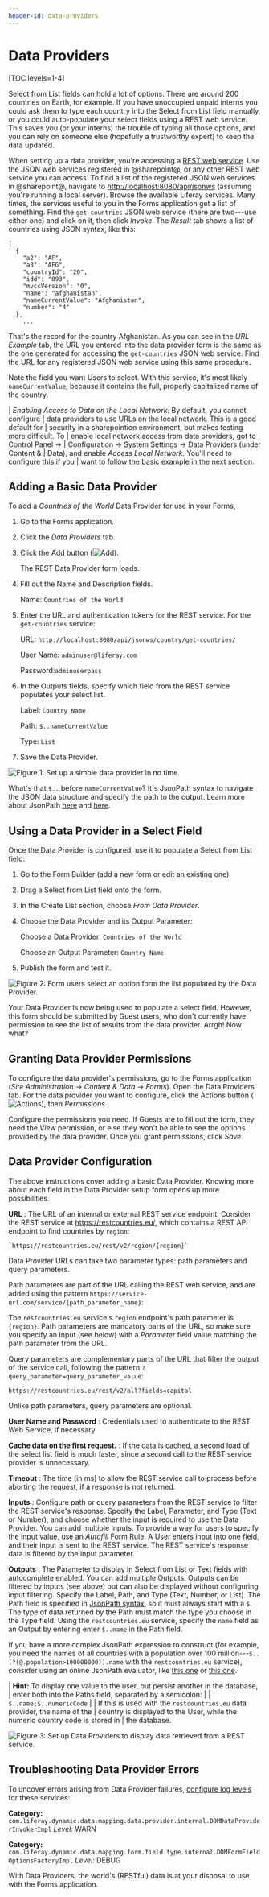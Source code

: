 ```yaml
---
header-id: data-providers
---
```


# Data Providers

[TOC levels=1-4]

Select from List fields can hold a lot of options. There are around 200
countries on Earth, for example. If you have unoccupied unpaid interns you could
ask them to type each country into the Select from List field manually, or you
could auto-populate your select fields using a REST web service. This saves you
(or your interns) the trouble of typing all those options, and you can rely on
someone else (hopefully a trustworthy expert) to keep the data updated.

When setting up a data provider, you're accessing a 
[REST web service](https://en.wikipedia.org/wiki/Representational_state_transfer). 
Use the JSON web services registered in @sharepoint@, or any other REST web service
you can access. To find a list of the registered JSON web services in @sharepoint@,
navigate to
[http://localhost:8080/api/jsonws](http://localhost:8080/api/jsonws)
(assuming you're running a local server). Browse the available Liferay services.
Many times, the services useful to you in the Forms application get a list of
something. Find the `get-countries` JSON web service (there are two---use either
one) and click on it, then click *Invoke*. The *Result* tab shows a list of
countries using JSON syntax, like this:

    [
      {
        "a2": "AF",
        "a3": "AFG",
        "countryId": "20",
        "idd": "093",
        "mvccVersion": "0",
        "name": "afghanistan",
        "nameCurrentValue": "Afghanistan",
        "number": "4"
      },
        ...

That's the record for the country Afghanistan. As you can see in the *URL
Example* tab, the URL you entered into the data provider form is the same as the
one generated for accessing the `get-countries` JSON web service. Find the URL
for any registered JSON web service using this same procedure. 

Note the field you want Users to select. With this service, it's most likely
`nameCurrentValue`, because it contains the full, properly capitalized name of
the country.

| *Enabling Access to Data on the Local Network:* By default, you cannot configure
| data providers to use URLs on the local network. This is a good default for
| security in a sharepointion environment, but makes testing more difficult. To
| enable local network access from data providers, got to Control Panel &rarr;
| Configuration &rarr; System Settings &rarr; Data Providers (under Content &
| Data), and enable _Access Local Network_. You'll need to configure this if you
| want to follow the basic example in the next section.

## Adding a Basic Data Provider

To add a *Countries of the World* Data Provider for use in your Forms,

1.  Go to the Forms application.

2.  Click the *Data Providers* tab.

3.  Click the Add button (![Add](../../images/icon-add.png)).

    The REST Data Provider form loads.

4.  Fill out the Name and Description fields.

    Name: `Countries of the World`

5.  Enter the URL and authentication tokens for the REST service. For the
    `get-countries` service:

    URL: `http://localhost:8080/api/jsonws/country/get-countries/`

    User Name: `adminuser@liferay.com`

    Password:`adminuserpass`

6.  In the Outputs fields, specify which field from the REST service populates
    your select list. 

    Label: `Country Name`

    Path: `$..nameCurrentValue` 

    Type: `List`

7.  Save the Data Provider.

![Figure 1: Set up a simple data provider in no time.](../../images/forms-simple-data-provider.png)

What's that `$..` before `nameCurrentValue`? It's JsonPath syntax to navigate
the JSON data structure and specify the path to the output. Learn more about
JsonPath
[here](https://github.com/json-path/JsonPath/blob/master/README.md) and
[here](http://goessner.net/articles/JsonPath/).

## Using a Data Provider in a Select Field

Once the Data Provider is configured, use it to populate a Select from List field:

1.  Go to the Form Builder (add a new form or edit an existing one)

2.  Drag a Select from List field onto the form.

3.  In the Create List section, choose *From Data Provider*.

4.  Choose the Data Provider and its Output Parameter:

    Choose a Data Provider: `Countries of the World`

    Choose an Output Parameter: `Country Name`

5.  Publish the form and test it. 

![Figure 2: Form users select an option form the list populated by the Data Provider.](../../images/forms-select-data-provider.png)

Your Data Provider is now being used to populate a select field. However, this
form should be submitted by Guest users, who don't currently have permission to
see the list of results from the data provider. Arrgh! Now what? 

## Granting Data Provider Permissions

To configure the data provider's permissions, go to the Forms application (*Site
Administration* &rarr; *Content & Data* &rarr; *Forms*). Open the Data Providers
tab. For the data provider you want to configure, click the Actions button
(![Actions](../../images/icon-actions.png)), then *Permissions*. 

Configure the permissions you need. If Guests are to fill out the form, they
need the *View* permission, or else they won't be able to see the options
provided by the data provider. Once you grant permissions, click *Save*.

## Data Provider Configuration

The above instructions cover adding a basic Data Provider. Knowing more about
each field in the Data Provider setup form opens up more possibilities.

**URL**
: The URL of an internal or external REST service endpoint. Consider the REST
service at https://restcountries.eu/, which contains a REST API endpoint to find
countries by `region`:

    `https://restcountries.eu/rest/v2/region/{region}`

Data Provider URLs can take two parameter types: path parameters and
query parameters. 

Path parameters are part of the URL calling the REST web service, and are added
using the pattern `https://service-url.com/service/{path_parameter_name}`: 

The `restcountries.eu` service's `region` endpoint's path parameter is
`{region}`. Path parameters are mandatory parts of the URL, so make sure you
specify an Input (see below) with a _Parameter_ field value matching the path
parameter from the URL. 

Query parameters are complementary parts of the URL that filter the output of
the service call, following the pattern
`?query_parameter=query_parameter_value`:

    https://restcountries.eu/rest/v2/all?fields=capital

Unlike path parameters, query parameters are optional.

**User Name and Password** 
: Credentials used to authenticate to the REST Web Service, if necessary.

**Cache data on the first request.**
: If the data is cached, a second load of the select list field is much faster,
since a second call to the REST service provider is unnecessary.

**Timeout**
: The time (in ms) to allow the REST service call to process before aborting the
request, if a response is not returned.

**Inputs**
: Configure path or query parameters from the REST service to filter the REST
service's response. Specify the Label, Parameter, and Type (Text or Number), and
choose whether the input is required to use the Data Provider. You can add
multiple Inputs. To provide a way for users to specify the input value, use an
[_Autofill_ Form Rule](/docs/7-2/user/-/knowledge_base/u/action-autofill).
A User enters input into one field, and their input is sent to the REST service.
The REST service's response data is filtered by the input parameter.

**Outputs**
: The Parameter to display in Select from List or Text fields with autocomplete
enabled. You can add multiple Outputs. Outputs can be filtered by inputs (see
above) but can also be displayed without configuring input filtering. Specify
the Label, Path, and Type (Text, Number, or List). The Path field is specified
in
[JsonPath syntax](https://github.com/json-path/JsonPath/blob/master/README.md), so it
must always start with a `$`. The type of data returned by the Path must match
the type you choose in the Type field. Using the `restcountries.eu` service,
specify the `name` field as an Output by entering enter `$..name` in the Path
field.

If you have a more complex JsonPath expression to construct (for example, you
need the names of all countries with a population over 100
million---`$..[?(@.population>100000000)].name` with the `restcountries.eu`
service), consider using an online JsonPath evaluator, like
[this one](http://jsonpath.herokuapp.com/) or
[this one](https://jsonpath.com/).

| **Hint:** To display one value to the user, but persist another in the database,
| enter both into the Paths field, separated by a semicolon:
| 
|      `$..name;$..numericCode`
| 
| If this is used with the `restcountries.eu` data provider, the name of the
| country is displayed to the User, while the numeric country code is stored in
| the database.

![Figure 3: Set up Data Providers to display data retrieved from a REST service.](../../images/forms-data-provider-configuration.png)

## Troubleshooting Data Provider Errors

To uncover errors arising from Data Provider failures, 
[configure log levels](/docs/7-2/user/-/knowledge_base/u/server-administration) 
for these services:

**Category:**
`com.liferay.dynamic.data.mapping.data.provider.internal.DDMDataProviderInvokerImpl`
*Level:* WARN 

**Category:**
`com.liferay.dynamic.data.mapping.form.field.type.internal.DDMFormFieldOptionsFactoryImpl`
*Level:* DEBUG

With Data Providers, the world's (RESTful) data is at your disposal to use with
the Forms application.
